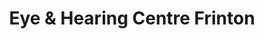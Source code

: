 ---
title: "Eye & Hearing Centre Frinton"
url: /frinton-on-sea/eye-and-hearing-centre-frinton/
shop: optician
---